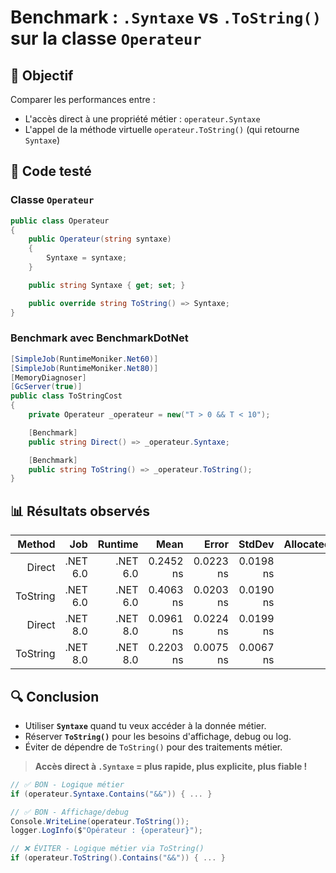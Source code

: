 # Benchmark : `.Syntaxe` vs `.ToString()` sur la classe `Operateur`

## 🎯 Objectif

Comparer les performances entre :

- L'accès direct à une propriété métier : `operateur.Syntaxe`
- L'appel de la méthode virtuelle `operateur.ToString()` (qui retourne `Syntaxe`)

## 🧱 Code testé

### Classe `Operateur`
```csharp
public class Operateur
{
    public Operateur(string syntaxe)
    {
        Syntaxe = syntaxe;
    }

    public string Syntaxe { get; set; }

    public override string ToString() => Syntaxe;
}
````

### Benchmark avec BenchmarkDotNet

```csharp
[SimpleJob(RuntimeMoniker.Net60)]
[SimpleJob(RuntimeMoniker.Net80)]
[MemoryDiagnoser]
[GcServer(true)]
public class ToStringCost
{
    private Operateur _operateur = new("T > 0 && T < 10");

    [Benchmark]
    public string Direct() => _operateur.Syntaxe;

    [Benchmark]
    public string ToString() => _operateur.ToString();
}
```

## 📊 Résultats observés

| Method    | Job      | Runtime  | Mean      | Error     | StdDev    | Allocated |
|----------:|---------:|---------:|----------:|----------:|----------:|----------:|
| Direct    | .NET 6.0 | .NET 6.0 | 0.2452 ns | 0.0223 ns | 0.0198 ns |         - |
| ToString  | .NET 6.0 | .NET 6.0 | 0.4063 ns | 0.0203 ns | 0.0190 ns |         - |
| Direct    | .NET 8.0 | .NET 8.0 | 0.0961 ns | 0.0224 ns | 0.0199 ns |         - |
| ToString  | .NET 8.0 | .NET 8.0 | 0.2203 ns | 0.0075 ns | 0.0067 ns |         - |

## 🔍 Conclusion

* Utiliser **`Syntaxe`** quand tu veux accéder à la donnée métier.
* Réserver **`ToString()`** pour les besoins d'affichage, debug ou log.
* Éviter de dépendre de `ToString()` pour des traitements métier.

> **Accès direct à `.Syntaxe` = plus rapide, plus explicite, plus fiable !**

```csharp
// ✅ BON - Logique métier
if (operateur.Syntaxe.Contains("&&")) { ... }

// ✅ BON - Affichage/debug
Console.WriteLine(operateur.ToString());
logger.LogInfo($"Opérateur : {operateur}");

// ❌ ÉVITER - Logique métier via ToString()
if (operateur.ToString().Contains("&&")) { ... }
```